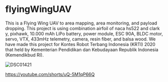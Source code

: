 # flyingWingUAV

This is a Flying Wing UAV to area mapping, area monitoring, and payload dropping. This project is using combination airfoil of naca hs522 and clark y, pixhawk, 10.000 mAh LiPo battery, power module, ESC 90A, BLDC motor, servo, VTX, 433mHz telemetry, camera, resin fiber, and balsa wood. We have made this project for Kontes Robot Terbang Indonesia (KRTI) 2020 that held by Kementerian Pendidikan dan Kebudayaan Republik Indonesia (Kemendikbud RI).

![DSC01421](https://user-images.githubusercontent.com/97512275/173083983-68470bf0-5fc0-4e2d-9863-459d4aea29c4.JPG)

https://youtube.com/shorts/uQ-5M1qP66Q
